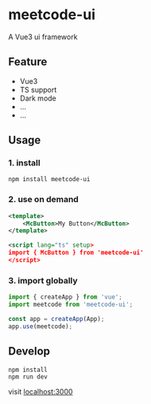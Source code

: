 # meetcode-ui

A Vue3 ui framework

## Feature

-   Vue3
-   TS support
-   Dark mode
-   ...
-   ...

## Usage

### 1. install

```
npm install meetcode-ui
```

### 2. use on demand

```xml
<template>
    <McButton>My Button</McButton>
</template>

<script lang="ts" setup>
import { McButton } from 'meetcode-ui'
</script>
```

### 3. import globally

```ts
import { createApp } from 'vue';
import meetcode from 'meetcode-ui';

const app = createApp(App);
app.use(meetcode);
```

## Develop

```
npm install
npm run dev
```

visit [localhost:3000](localhost:3000)
